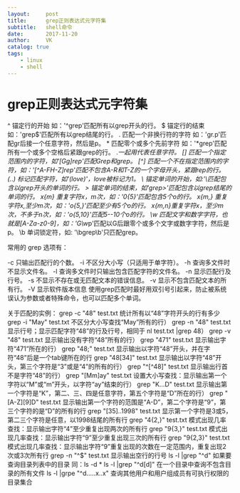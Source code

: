 ```yaml
---
layout:     post
title:      grep正则表达式元字符集
subtitle:   shell命令
date:       2017-11-20
author:     VK
catalog: true
tags:
    - linux
    - shell
---
```


# grep正则表达式元字符集

^ 锚定行的开始 如：'^grep'匹配所有以grep开头的行。
\$ 锚定行的结束 如：'grep$'匹配所有以grep结尾的行。
. 匹配一个非换行符的字符 如：'gr.p'匹配gr后接一个任意字符，然后是p。
\* 匹配零个或多个先前字符 如：'*grep'匹配所有一个或多个空格后紧跟grep的行。 .*一起用代表任意字符。
[] 匹配一个指定范围内的字符，如'[Gg]rep'匹配Grep和grep。
[^] 匹配一个不在指定范围内的字符，如：'[^A-FH-Z]rep'匹配不包含A-R和T-Z的一个字母开头，紧跟rep的行。
\(..\) 标记匹配字符，如'\(love\)'，love被标记为1。
\ 锚定单词的开始，如:'\匹配包含以grep开头的单词的行。
\> 锚定单词的结束，如'grep\>'匹配包含以grep结尾的单词的行。
x\{m\} 重复字符x，m次，如：'0\{5\}'匹配包含5个o的行。
x\{m,\} 重复字符x,至少m次，如：'o\{5,\}'匹配至少有5个o的行。
x\{m,n\}重复字符x，至少m次，不多于n次，如：'o\{5,10\}'匹配5--10个o的行。
\w 匹配文字和数字字符，也就是[A-Za-z0-9]，如：'G\w*p'匹配以G后跟零个或多个文字或数字字符，然后是p。
\b 单词锁定符，如: '\bgrep\b'只匹配grep。

常用的 grep 选项有：

 -c 只输出匹配行的个数。
 -i 不区分大小写（只适用于单字符）。
 -h 查询多文件时不显示文件名。
 -l 查询多文件时只输出包含匹配字符的文件名。
 -n 显示匹配行及行号。
 -s 不显示不存在或无匹配文本的错误信息。
 -v 显示不包含匹配文本的所有行。
 -V 显示软件版本信息
 使用grep匹配时最好用双引号引起来，防止被系统误认为参数或者特殊命令，也可以匹配多个单词。

 关于匹配的实例：
 grep -c "48" test.txt 统计所有以“48”字符开头的行有多少
 grep -i "May" test.txt 不区分大小写查找“May”所有的行）
 grep -n "48" test.txt 显示行号；显示匹配字符“48”的行及行号，相同于 nl test.txt |grep 48）
 grep -v "48" test.txt 显示输出没有字符“48”所有的行）
 grep "471" test.txt 显示输出字符“471”所在的行）
 grep "48;" test.txt 显示输出以字符“48”开头，并在字符“48”后是一个tab键所在的行
 grep "48[34]" test.txt 显示输出以字符“48”开头，第三个字符是“3”或是“4”的所有的行）
 grep "^[^48]" test.txt 显示输出行首不是字符“48”的行）
 grep "[Mm]ay" test.txt 设置大小写查找：显示输出第一个字符以“M”或“m”开头，以字符“ay”结束的行）
 grep "K…D" test.txt 显示输出第一个字符是“K”，第二、三、四是任意字符，第五个字符是“D”所在的行）
 grep "[A-Z][9]D" test.txt 显示输出第一个字符的范围是“A-D”，第二个字符是“9”，第三个字符的是“D”的所有的行
 grep "[35]..1998" test.txt 显示第一个字符是3或5，第二三个字符是任意，以1998结尾的所有行
 grep "4\{2,\}" test.txt 模式出现几率查找：显示输出字符“4”至少重复出现两次的所有行
 grep "9\{3,\}" test.txt 模式出现几率查找：显示输出字符“9”至少重复出现三次的所有行
 grep "9\{2,3\}" test.txt 模式出现几率查找：显示输出字符“9”重复出现的次数在一定范围内，重复出现2次或3次所有行
 grep -n "^$" test.txt 显示输出空行的行号
 ls -l |grep "^d" 如果要查询目录列表中的目录 同：ls -d *
 ls -l |grep "^d[d]" 在一个目录中查询不包含目录的所有文件
 ls -l |grpe "^d…..x..x" 查询其他用户和用户组成员有可执行权限的目录集合